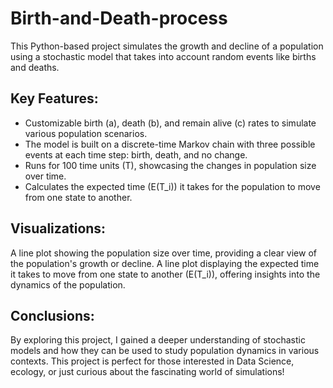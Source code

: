 # Birth-and-Death-process

This Python-based project simulates the growth and decline of a population using a stochastic model that takes into account random events like births and deaths.

## Key Features:

- Customizable birth (a), death (b), and remain alive (c) rates to simulate various population scenarios.
- The model is built on a discrete-time Markov chain with three possible events at each time step: birth, death, and no change.
- Runs for 100 time units (T), showcasing the changes in population size over time.
- Calculates the expected time (E(T_i)) it takes for the population to move from one state to another.

## Visualizations:

A line plot showing the population size over time, providing a clear view of the population's growth or decline.
A line plot displaying the expected time it takes to move from one state to another (E(T_i)), offering insights into the dynamics of the population.

## Conclusions:

By exploring this project, I gained a deeper understanding of stochastic models and how they can be used to study population dynamics in various contexts. This project is perfect for those interested in Data Science, ecology, or just curious about the fascinating world of simulations!
